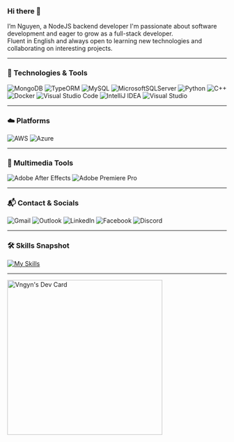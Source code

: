 ### Hi there 👋

I’m Nguyen, a NodeJS backend developer
I'm passionate about software development and eager to grow as a full-stack developer.  
Fluent in English and always open to learning new technologies and collaborating on interesting projects.

---

### 🔧 Technologies & Tools

![MongoDB](https://img.shields.io/badge/mongodb-47A248?style=for-the-badge&logo=mongodb&logoColor=white)
![TypeORM](https://img.shields.io/badge/typeorm-%23FF4785.svg?style=for-the-badge&logo=typeorm&logoColor=white)
![MySQL](https://img.shields.io/badge/mysql-%2300f.svg?style=for-the-badge&logo=mysql&logoColor=white)
![MicrosoftSQLServer](https://img.shields.io/badge/Microsoft%20SQL%20Server-CC2927?style=for-the-badge&logo=microsoft%20sql%20server&logoColor=white)
![Python](https://img.shields.io/badge/python-3670A0?style=for-the-badge&logo=python&logoColor=ffdd54)
![C++](https://img.shields.io/badge/c++-%2300599C.svg?style=for-the-badge&logo=c%2B%2B&logoColor=white)
![Docker](https://img.shields.io/badge/docker-%230db7ed.svg?style=for-the-badge&logo=docker&logoColor=white)
![Visual Studio Code](https://img.shields.io/badge/Visual%20Studio%20Code-0078d7.svg?style=for-the-badge&logo=visual-studio-code&logoColor=white)
![IntelliJ IDEA](https://img.shields.io/badge/IntelliJIDEA-000000.svg?style=for-the-badge&logo=intellij-idea&logoColor=white)
![Visual Studio](https://img.shields.io/badge/Visual%20Studio-5C2D91.svg?style=for-the-badge&logo=visual-studio&logoColor=white)

---

### ☁️ Platforms

![AWS](https://img.shields.io/badge/AWS-%23FF9900.svg?style=for-the-badge&logo=amazon-aws&logoColor=white)
![Azure](https://img.shields.io/badge/azure-%230072C6.svg?style=for-the-badge&logo=microsoftazure&logoColor=white)

---

### 🎨 Multimedia Tools

![Adobe After Effects](https://img.shields.io/badge/Adobe%20After%20Effects-9999FF.svg?style=for-the-badge&logo=Adobe%20After%20Effects&logoColor=white)
![Adobe Premiere Pro](https://img.shields.io/badge/Adobe%20Premiere%20Pro-9999FF.svg?style=for-the-badge&logo=Adobe%20Premiere%20Pro&logoColor=white)

---

### 📬 Contact & Socials

![Gmail](https://img.shields.io/badge/Gmail-D14836?style=for-the-badge&logo=gmail&logoColor=white)
![Outlook](https://img.shields.io/badge/Microsoft_Outlook-0078D4?style=for-the-badge&logo=microsoft-outlook&logoColor=white)
![LinkedIn](https://img.shields.io/badge/linkedin-%230077B5.svg?style=for-the-badge&logo=linkedin&logoColor=white)
![Facebook](https://img.shields.io/badge/Facebook-%231877F2.svg?style=for-the-badge&logo=Facebook&logoColor=white)
![Discord](https://img.shields.io/badge/Discord-%235865F2.svg?style=for-the-badge&logo=discord&logoColor=white)

---

### 🛠️ Skills Snapshot

[![My Skills](https://skillicons.dev/icons?i=github,aws,azure,python,cpp,docker,mongodb,nodejs&perline=4)](https://skillicons.dev)

---

<a href="https://app.daily.dev/vngyn54"><img src="https://api.daily.dev/devcards/v2/u2HXUBjR41wXJ5HAFNicE.png?r=kcx" width="356" alt="Vngyn's Dev Card"/></a>
